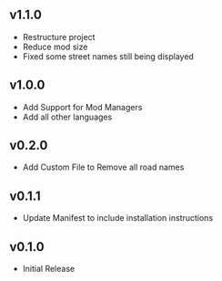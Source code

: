 ## v1.1.0
- Restructure project
- Reduce mod size
- Fixed some street names still being displayed

## v1.0.0
- Add Support for Mod Managers
- Add all other languages

## v0.2.0
- Add Custom File to Remove all road names

## v0.1.1
- Update Manifest to include installation instructions

## v0.1.0
- Initial Release
